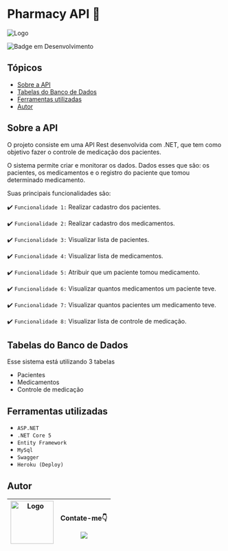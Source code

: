 
# Pharmacy API 💊
  <img src="https://i.imgur.com/mVNiunh.png" alt="Logo" >
  <br/>

![Badge em Desenvolvimento](http://img.shields.io/static/v1?label=STATUS&message=EM%20DESENVOLVIMENTO&color=GREEN&style=for-the-badge)

## Tópicos

* [Sobre a API](#sobre-a-api)
* [Tabelas do Banco de Dados](#tabelas-do-banco-de-dados) 
* [Ferramentas utilizadas](#ferramentas-utilizadas)
* [Autor](#autor)


## Sobre a API

  <p>O projeto consiste em uma API Rest desenvolvida com .NET, que tem como objetivo fazer o controle de medicação dos pacientes. </p>

  <p>O sistema permite criar e monitorar os dados. Dados esses que são: os pacientes, os medicamentos e o registro do paciente que tomou determinado medicamento.</p>
  
  <p>Suas principais funcionalidades são:</p>
  
  :heavy_check_mark: `Funcionalidade 1:` Realizar cadastro dos pacientes.
  
  :heavy_check_mark: `Funcionalidade 2:` Realizar cadastro dos medicamentos.
  
  :heavy_check_mark: `Funcionalidade 3:` Visualizar lista de pacientes.
  
  :heavy_check_mark: `Funcionalidade 4:` Visualizar lista de medicamentos.
  
  :heavy_check_mark: `Funcionalidade 5:` Atribuir que um paciente tomou medicamento.
  
  :heavy_check_mark: `Funcionalidade 6:` Visualizar quantos medicamentos um paciente teve. 
  
  :heavy_check_mark: `Funcionalidade 7:` Visualizar quantos pacientes um medicamento teve. 
  
  :heavy_check_mark: `Funcionalidade 8:` Visualizar lista de controle de medicação. 
  
  
  ## Tabelas do Banco de Dados
  
  <p>Esse sistema está utilizando 3 tabelas</p>
  
  * Pacientes 
  * Medicamentos 
  * Controle de medicação
  
  ## Ferramentas utilizadas
  
  - ``ASP.NET``
  - ``.NET Core 5``
  - ``Entity Framework``
  - ``MySql``
  - ``Swagger``
  - ``Heroku (Deploy)``
  
  ## Autor
  
   <img src="https://avatars.githubusercontent.com/u/63883231?v=4" alt="Logo" whith="100" height="100"> | <p>Contate-me👇</p> <a href="https://www.linkedin.com/in/richardsantox/" target="_blank"><img src="https://img.shields.io/badge/-LinkedIn-%230077B5?style=for-the-badge&logo=linkedin&logoColor=white" target="_blank"></a>
   | :---: | :---: 
  


